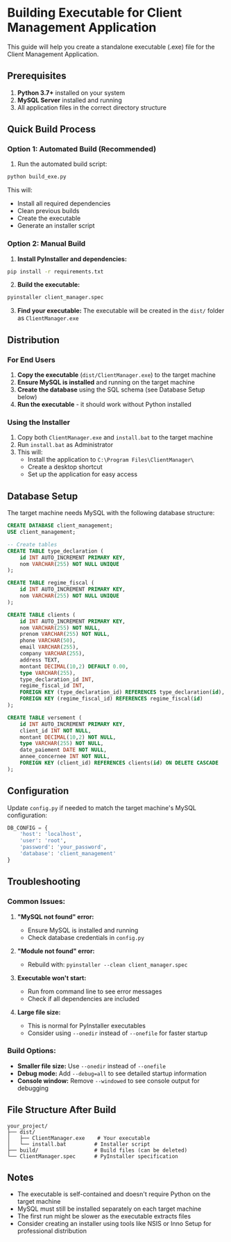 # Building Executable for Client Management Application

This guide will help you create a standalone executable (.exe) file for the Client Management Application.

## Prerequisites

1. **Python 3.7+** installed on your system
2. **MySQL Server** installed and running
3. All application files in the correct directory structure

## Quick Build Process

### Option 1: Automated Build (Recommended)

1. Run the automated build script:
```bash
python build_exe.py
```

This will:
- Install all required dependencies
- Clean previous builds
- Create the executable
- Generate an installer script

### Option 2: Manual Build

1. **Install PyInstaller and dependencies:**
```bash
pip install -r requirements.txt
```

2. **Build the executable:**
```bash
pyinstaller client_manager.spec
```

3. **Find your executable:**
The executable will be created in the `dist/` folder as `ClientManager.exe`

## Distribution

### For End Users

1. **Copy the executable** (`dist/ClientManager.exe`) to the target machine
2. **Ensure MySQL is installed** and running on the target machine
3. **Create the database** using the SQL schema (see Database Setup below)
4. **Run the executable** - it should work without Python installed

### Using the Installer

1. Copy both `ClientManager.exe` and `install.bat` to the target machine
2. Run `install.bat` as Administrator
3. This will:
   - Install the application to `C:\Program Files\ClientManager\`
   - Create a desktop shortcut
   - Set up the application for easy access

## Database Setup

The target machine needs MySQL with the following database structure:

```sql
CREATE DATABASE client_management;
USE client_management;

-- Create tables
CREATE TABLE type_declaration (
    id INT AUTO_INCREMENT PRIMARY KEY,
    nom VARCHAR(255) NOT NULL UNIQUE
);

CREATE TABLE regime_fiscal (
    id INT AUTO_INCREMENT PRIMARY KEY,
    nom VARCHAR(255) NOT NULL UNIQUE
);

CREATE TABLE clients (
    id INT AUTO_INCREMENT PRIMARY KEY,
    nom VARCHAR(255) NOT NULL,
    prenom VARCHAR(255) NOT NULL,
    phone VARCHAR(50),
    email VARCHAR(255),
    company VARCHAR(255),
    address TEXT,
    montant DECIMAL(10,2) DEFAULT 0.00,
    type VARCHAR(255),
    type_declaration_id INT,
    regime_fiscal_id INT,
    FOREIGN KEY (type_declaration_id) REFERENCES type_declaration(id),
    FOREIGN KEY (regime_fiscal_id) REFERENCES regime_fiscal(id)
);

CREATE TABLE versement (
    id INT AUTO_INCREMENT PRIMARY KEY,
    client_id INT NOT NULL,
    montant DECIMAL(10,2) NOT NULL,
    type VARCHAR(255) NOT NULL,
    date_paiement DATE NOT NULL,
    annee_concernee INT NOT NULL,
    FOREIGN KEY (client_id) REFERENCES clients(id) ON DELETE CASCADE
);
```

## Configuration

Update `config.py` if needed to match the target machine's MySQL configuration:

```python
DB_CONFIG = {
    'host': 'localhost',
    'user': 'root',
    'password': 'your_password',
    'database': 'client_management'
}
```

## Troubleshooting

### Common Issues:

1. **"MySQL not found" error:**
   - Ensure MySQL is installed and running
   - Check database credentials in `config.py`

2. **"Module not found" error:**
   - Rebuild with: `pyinstaller --clean client_manager.spec`

3. **Executable won't start:**
   - Run from command line to see error messages
   - Check if all dependencies are included

4. **Large file size:**
   - This is normal for PyInstaller executables
   - Consider using `--onedir` instead of `--onefile` for faster startup

### Build Options:

- **Smaller file size:** Use `--onedir` instead of `--onefile`
- **Debug mode:** Add `--debug=all` to see detailed startup information
- **Console window:** Remove `--windowed` to see console output for debugging

## File Structure After Build

```
your_project/
├── dist/
│   ├── ClientManager.exe    # Your executable
│   └── install.bat         # Installer script
├── build/                  # Build files (can be deleted)
└── ClientManager.spec      # PyInstaller specification
```

## Notes

- The executable is self-contained and doesn't require Python on the target machine
- MySQL must still be installed separately on each target machine
- The first run might be slower as the executable extracts files
- Consider creating an installer using tools like NSIS or Inno Setup for professional distribution